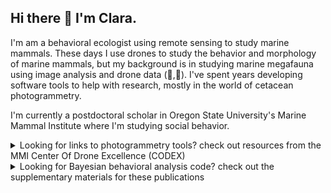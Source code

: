 ## Hi there 👋 I'm Clara.

I'm am a behavioral ecologist using remote sensing to study marine mammals. These days I use drones to study the behavior and morphology of marine mammals, but my background is in studying marine megafauna using image analysis and drone data (🐋,🐧). I've spent years developing software tools to help with research, mostly in the world of cetacean photogrammetry. 

I'm currently a postdoctoral scholar in Oregon State University's Marine Mammal Institute where I'm studying social behavior.

<details>
<summary>Looking for links to photogrammetry tools? check out resources from the MMI Center Of Drone Excellence (CODEX)</summary>
  
- [webiste](https://mmi.oregonstate.edu/centers-excellence/codex) for the full workflow and other resources.
- [github](https://github.com/MMI-CODEX) for the tool repositories.
</details>

<details> 
<summary>Looking for Bayesian behavioral analysis code? check out the supplementary materials for these publications</summary>

  - *Growing into it: evidence of an ontogenetic shift in grey whale use of foraging tactics*
    - [publication](https://www.sciencedirect.com/science/article/pii/S0003347224001556)
    - [supplementary](https://figshare.com/articles/journal_contribution/Data_and_code_for_Growing_into_it_Evidence_of_an_ontogenetic_shift_in_gray_whale_use_of_foraging_tactics_/24282574)
  
  - *Bubble blasts! An adaptation for buoyancy regulation in shallow foraging gray whales*
    - [publication](https://onlinelibrary.wiley.com/doi/full/10.1002/ece3.70093)
    - [supplementary](https://figshare.com/articles/journal_contribution/Data_and_code_for_Bubble_blasts_An_adaptation_for_buoyancy_regulation_in_shallow_foraging_gray_whale_/25016465)


<!--
**cbirdferrer/cbirdferrer** is a ✨ _special_ ✨ repository because its `README.md` (this file) appears on your GitHub profile.

Here are some ideas to get you started:

- 🔭 I’m currently working on ...
- 🌱 I’m currently learning ...
- 👯 I’m looking to collaborate on ...
- 🤔 I’m looking for help with ...
- 💬 Ask me about ...
- 📫 How to reach me: ...
- 😄 Pronouns: ...
- ⚡ Fun fact: ...
-->
